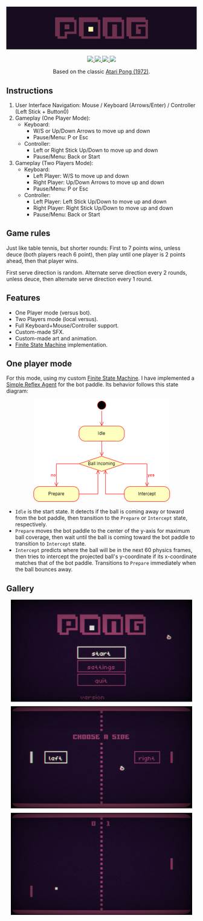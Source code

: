 ![p0ng banner](../assets/p0ng/banner.png)

<center>
<a href="https://github.com/miketvo/classic-games-godot/releases/latest/download/p0ng-desktop_windows_x86_64.zip">
    <img src="https://img.shields.io/badge/p0ng-Download-CE6B40?style=for-the-badge">
</a>
<a href="https://ambientlamp.itch.io/p0ng">
    <img src="https://img.shields.io/badge/Play-6f324e?style=for-the-badge&logo=Itch.io&logoColor=ffffff">
</a>
<a href="./README.md">
    <img src="https://img.shields.io/badge/README-555555?style=for-the-badge&logo=markdown">
</a>
<a href="./">
    <img src="https://img.shields.io/badge/Source%20Code-555555?style=for-the-badge&logo=github">
</a>

Based on the classic [Atari Pong (1972)](https://en.wikipedia.org/wiki/Pong).
</center>

## Instructions

1. User Interface Navigation: Mouse / Keyboard (Arrows/Enter) / Controller (Left Stick + Button0)
2. Gameplay (One Player Mode):
    - Keyboard:
        - W/S or Up/Down Arrows to move up and down
        - Pause/Menu: P or Esc
    - Controller:
        - Left or Right Stick Up/Down to move up and down
        - Pause/Menu: Back or Start
3. Gameplay (Two Players Mode):
    - Keyboard:
        - Left Player: W/S to move up and down
        - Right Player: Up/Down Arrows to move up and down
        - Pause/Menu: P or Esc
    - Controller:
        - Left Player: Left Stick Up/Down to move up and down
        - Right Player: Right Stick Up/Down to move up and down
        - Pause/Menu: Back or Start


## Game rules

Just like table tennis, but shorter rounds: First to 7 points wins, unless deuce (both players reach 6 point), then play until one player is 2 points ahead, then that player wins.

First serve direction is random. Alternate serve direction every 2 rounds, unless deuce, then alternate serve direction every 1 round.

## Features

- One Player mode (versus bot).
- Two Players mode (local versus).
- Full Keyboard+Mouse/Controller support.
- Custom-made SFX.
- Custom-made art and animation.
- [Finite State Machine](https://en.wikipedia.org/wiki/Finite-state_machine) implementation.

## One player mode

For this mode, using my custom [Finite State Machine](https://en.wikipedia.org/wiki/Finite-state_machine). I have implemented a [Simple Reflex Agent](https://en.wikipedia.org/wiki/Intelligent_agent#Simple_reflex_agents) for the bot paddle. Its behavior follows this state diagram:

<p align="center">
    <img src="../assets/p0ng/p0ng_bot_state_diagram.png">
</p>

- `Idle` is the start state. It detects if the ball is coming away or toward from the bot paddle, then transition to the `Prepare` or `Intercept` state, respectively.
- `Prepare` moves the bot paddle to the center of the y-axis for maximum ball coverage, then wait until the ball is coming toward the bot paddle to transition to `Intercept` state.
- `Intercept` predicts where the ball will be in the next 60 physics frames, then tries to intercept the projected ball's y-coordinate if its x-coordinate matches that of the bot paddle. Transitions to `Prepare` immediately when the ball bounces away.

## Gallery

<div align="center" style="display: -webkit-box; display: -moz-box; display: -ms-flexbox; display: -webkit-flex; display: flex; flex-flow: row wrap; gap: 12px; align-content: center; align-items: center; justify-content: center;">
    <img src="../assets/p0ng/p0ng_gameplay1.png" width=480>
    <img src="../assets/p0ng/p0ng_gameplay2.png" width=480>
    <img src="../assets/p0ng/p0ng_gameplay3.png" width=480>
</div>
